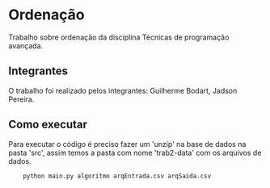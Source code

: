 # Ordenação

Trabalho sobre ordenação da disciplina Técnicas de programação avançada.

## Integrantes
O trabalho foi realizado pelos integrantes: Guilherme Bodart, Jadson Pereira.

## Como executar
Para executar o código é preciso fazer um 'unzip' na base de dados na pasta 'src', assim temos a pasta com nome 'trab2-data' com os arquivos de dados.

```
    python main.py algoritmo arqEntrada.csv arqSaida.csv
```
